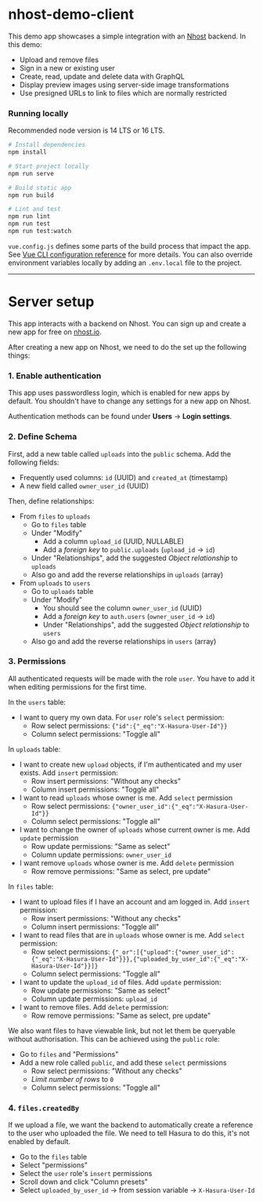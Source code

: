 # nhost-demo-client

This demo app showcases a simple integration with an [Nhost](https://nhost.io/) backend. In this demo:

- Upload and remove files
- Sign in a new or existing user
- Create, read, update and delete data with GraphQL
- Display preview images using server-side image transformations
- Use presigned URLs to link to files which are normally restricted

### Running locally

Recommended node version is 14 LTS or 16 LTS.

```sh
# Install dependencies
npm install
```

```sh
# Start project locally
npm run serve

# Build static app
npm run build

# Lint and test
npm run lint
npm run test
npm run test:watch
```

`vue.config.js` defines some parts of the build process that impact the app. See [Vue CLI configuration reference](https://cli.vuejs.org/config/) for more details. You can also override environment variables locally by adding an `.env.local` file to the project.

---


# Server setup

This app interacts with a backend on Nhost. You can sign up and create a new app for free on [nhost.io](https://nhost.io).

After creating a new app on Nhost, we need to do the set up the following things:

### 1. Enable authentication

This app uses passwordless login, which is enabled for new apps by default. You shouldn't have to change any settings for a new app on Nhost.

Authentication methods can be found under **Users** → **Login settings**.

### 2. Define Schema

First, add a new table called `uploads` into the `public` schema. Add the following fields:

- Frequently used columns: `id` (UUID) and `created_at` (timestamp)
- A new field called `owner_user_id` (UUID)

Then, define relationships:

- From `files` to `uploads`
  - Go to `files` table
  - Under "Modify"
    - Add a column `upload_id` (UUID, NULLABLE)
    - Add a *foreign key* to `public.uploads` (`upload_id` → `id`)
  - Under "Relationships", add the suggested *Object relationship* to `uploads`
  - Also go and add the reverse relationships in `uploads` (array)
- From `uploads` to `users`
  - Go to `uploads` table
  - Under "Modify"
    - You should see the column `owner_user_id` (UUID)
    - Add a *foreign key* to `auth.users` (`owner_user_id` → `id`)
    - Under "Relationships", add the suggested *Object relationship* to `users`
  - Also go and add the reverse relationships in `users` (array)

### 3. Permissions

All authenticated requests will be made with the role `user`. You have to add it when editing permissions for the first time.

In the `users` table:

- I want to query my own data. For `user` role's `select` permission:
  - Row select permissions: `{"id":{"_eq":"X-Hasura-User-Id"}}`
  - Column select permissions: "Toggle all"

In `uploads` table:

- I want to create new `upload` objects, if I'm authenticated and my user exists. Add `insert` permission:
  - Row insert permissions: "Without any checks"
  - Column insert permissions: "Toggle all"
- I want to read `uploads` whose owner is me. Add `select` permission
  - Row select permissions: `{"owner_user_id":{"_eq":"X-Hasura-User-Id"}}`
  - Column select permissions: "Toggle all"
- I want to change the owner of `uploads` whose current owner is me. Add `update` permission
  - Row update permissions: "Same as select"
  - Column update permissions: `owner_user_id`
- I want remove `uploads` whose owner is me. Add `delete` permission
  - Row remove permissions: "Same as select, pre update"

In `files` table:

- I want to upload files if I have an account and am logged in. Add `insert` permission:
  - Row insert permissions: "Without any checks"
  - Column insert permissions: "Toggle all"
- I want to read files that are in `uploads` whose owner is me. Add `select` permission:
  - Row select permissions: `{"_or":[{"upload":{"owner_user_id":{"_eq":"X-Hasura-User-Id"}}},{"uploaded_by_user_id":{"_eq":"X-Hasura-User-Id"}}]}`
  - Column select permissions: "Toggle all"
- I want to update the `upload_id` of files. Add `update` permission:
  - Row update permissions: "Same as select"
  - Column update permissions: `upload_id`
- I want to remove files. Add `delete` permission:
  - Row remove permissions: "Same as select, pre update"

We also want files to have viewable link, but not let them be queryable without authorisation. This can be achieved using the `public` role:

- Go to `files` and "Permissions"
- Add a new role called `public`, and add these `select` permissions
  - Row select permissions: "Without any checks"
  - *Limit number of rows* to `0`
  - Column select permissions: "Toggle all"

### 4. `files.createdBy`

If we upload a file, we want the backend to automatically create a reference to the user who uploaded the file. We need to tell Hasura to do this, it's not enabled by default.

- Go to the `files` table
- Select "permissions"
- Select the `user` role's `insert` permissions
- Scroll down and click "Column presets"
- Select `uploaded_by_user_id` → from session variable → `X-Hasura-User-Id`
